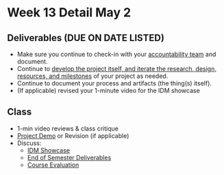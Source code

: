 # Week 13 Detail May 2

## Deliverables (DUE ON DATE LISTED)

* Make sure you continue to check-in with your [accountability team](../assignments/accountability\_partner.md) and document.
* Continue to [develop the project itself, and iterate the research, design, resources, and milestones](../assignments/project\_plan/) of your project as needed.
* Continue to document your process and artifacts (the thing(s) itself).
* (If applicable) revised your 1-minute video for the IDM showcase

## Class

* 1-min video reviews & class critique
* [Project Demo](../critiques-demos-presentations-and-exhibition/project\_demo.md) or Revision (if applicable)
* Discuss:&#x20;
  * [IDM Showcase ](../critiques-demos-presentations-and-exhibition/idm\_showcase.md)
  * [End of Semester Deliverables](../end\_of\_semester\_deliverables/)
  * [Course Evaluation](../assignments/course\_evaluation.md)
